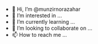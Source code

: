 - 👋 Hi, I’m @munzirnorazahar
- 👀 I’m interested in ...
- 🌱 I’m currently learning ...
- 💞️ I’m looking to collaborate on ...
- 📫 How to reach me ...

<!---
munzirnorazahar/munzirnorazahar is a ✨ special ✨ repository because its `README.md` (this file) appears on your GitHub profile.
You can click the Preview link to take a look at your changes.
--->
